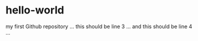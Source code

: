 # hello-world
my first Github repository ...
this should be line 3 ...
and this should be line 4 ...
